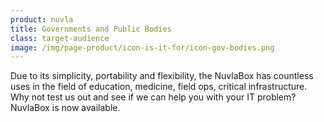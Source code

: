 ```yaml
---
product: nuvla
title: Governments and Public Bodies
class: target-audience
image: /img/page-product/icon-is-it-for/icon-gov-bodies.png
---
```

Due to its simplicity, portability and flexibility, the NuvlaBox has countless uses in the field of education, medicine, field ops, critical infrastructure. Why not test us out and see if we can help you with your IT problem? NuvlaBox is now available.

